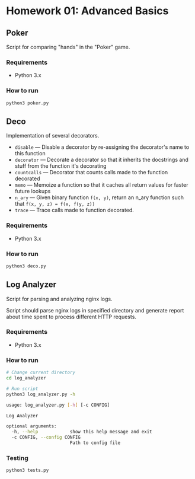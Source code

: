 # Homework 01: Advanced Basics

## Poker

Script for comparing "hands" in the "Poker" game.

### Requirements

- Python 3.x

### How to run

```bash
python3 poker.py
```



## Deco

Implementation of several decorators.

- `disable` — Disable a decorator by re-assigning the decorator's name to this function
- `decorator` — Decorate a decorator so that it inherits the docstrings and stuff from the function it's decorating
- `countcalls` — Decorator that counts calls made to the function decorated
- `memo` — Memoize a function so that it caches all return values for faster future lookups
- `n_ary` — Given binary function `f(x, y)`, return an n_ary function such that `f(x, y, z) = f(x, f(y, z))`
- `trace` — Trace calls made to function decorated.

### Requirements

- Python 3.x

### How to run

```bash
python3 deco.py
```



## Log Analyzer

Script for parsing and analyzing nginx logs.

Script should parse nginx logs in specified directory and generate report about time spent to process different HTTP requests.

### Requirements

- Python 3.x

### How to run

```bash
# Change current directory
cd log_analyzer

# Run script
python3 log_analyzer.py -h

usage: log_analyzer.py [-h] [-c CONFIG]

Log Analyzer

optional arguments:
  -h, --help            show this help message and exit
  -c CONFIG, --config CONFIG
                        Path to config file
```

### Testing

```bash
python3 tests.py
```
